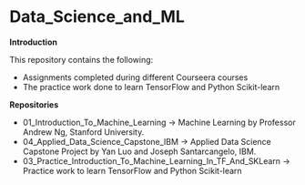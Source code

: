 # Data_Science_and_ML

**Introduction**

This repository contains the following: 

- Assignments completed during different Courseera courses
- The practice work done to learn TensorFlow and Python Scikit-learn

**Repositories**

- 01_Introduction_To_Machine_Learning -> Machine Learning by Professor Andrew Ng, Stanford University.
- 04_Applied_Data_Science_Capstone_IBM -> Applied Data Science Capstone Project by Yan Luo and Joseph Santarcangelo, IBM.
- 03_Practice_Introduction_To_Machine_Learning_In_TF_And_SKLearn -> Practice work to learn TensorFlow and Python Scikit-learn